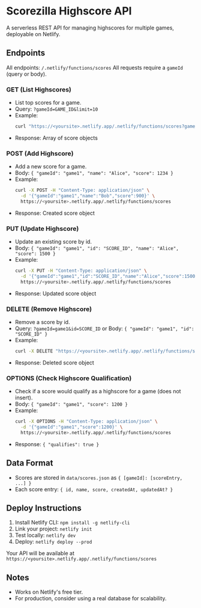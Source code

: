 # Scorezilla Highscore API

A serverless REST API for managing highscores for multiple games, deployable on Netlify.

## Endpoints

All endpoints: `/.netlify/functions/scores`
All requests require a `gameId` (query or body).

### GET (List Highscores)
- List top scores for a game.
- Query: `?gameId=GAME_ID&limit=10`
- Example:
  ```bash
  curl "https://<yoursite>.netlify.app/.netlify/functions/scores?gameId=game1&limit=5"
  ```
- Response: Array of score objects

### POST (Add Highscore)
- Add a new score for a game.
- Body: `{ "gameId": "game1", "name": "Alice", "score": 1234 }`
- Example:
  ```bash
  curl -X POST -H "Content-Type: application/json" \
    -d '{"gameId":"game1","name":"Bob","score":900}' \
    https://<yoursite>.netlify.app/.netlify/functions/scores
  ```
- Response: Created score object

### PUT (Update Highscore)
- Update an existing score by id.
- Body: `{ "gameId": "game1", "id": "SCORE_ID", "name": "Alice", "score": 1500 }`
- Example:
  ```bash
  curl -X PUT -H "Content-Type: application/json" \
    -d '{"gameId":"game1","id":"SCORE_ID","name":"Alice","score":1500}' \
    https://<yoursite>.netlify.app/.netlify/functions/scores
  ```
- Response: Updated score object

### DELETE (Remove Highscore)
- Remove a score by id.
- Query: `?gameId=game1&id=SCORE_ID` or Body: `{ "gameId": "game1", "id": "SCORE_ID" }`
- Example:
  ```bash
  curl -X DELETE "https://<yoursite>.netlify.app/.netlify/functions/scores?gameId=game1&id=SCORE_ID"
  ```
- Response: Deleted score object

### OPTIONS (Check Highscore Qualification)
- Check if a score would qualify as a highscore for a game (does not insert).
- Body: `{ "gameId": "game1", "score": 1200 }`
- Example:
  ```bash
  curl -X OPTIONS -H "Content-Type: application/json" \
    -d '{"gameId":"game1","score":1200}' \
    https://<yoursite>.netlify.app/.netlify/functions/scores
  ```
- Response: `{ "qualifies": true }`

## Data Format
- Scores are stored in `data/scores.json` as `{ [gameId]: [scoreEntry, ...] }`
- Each score entry: `{ id, name, score, createdAt, updatedAt? }`

## Deploy Instructions
1. Install Netlify CLI: `npm install -g netlify-cli`
2. Link your project: `netlify init`
3. Test locally: `netlify dev`
4. Deploy: `netlify deploy --prod`

Your API will be available at `https://<yoursite>.netlify.app/.netlify/functions/scores`

## Notes
- Works on Netlify's free tier.
- For production, consider using a real database for scalability.

